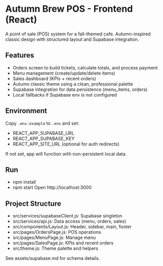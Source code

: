 # Autumn Brew POS - Frontend (React)

A point of sale (POS) system for a fall-themed cafe. Autumn-inspired classic design with structured layout and Supabase integration.

## Features
- Orders screen to build tickets, calculate totals, and process payment
- Menu management (create/update/delete items)
- Sales dashboard (KPIs + recent orders)
- Autumn classic theme using a clean, professional palette
- Supabase integration for data persistence (menu_items, orders)
- Local fallbacks if Supabase env is not configured

## Environment
Copy `.env.example` to `.env` and set:
- REACT_APP_SUPABASE_URL
- REACT_APP_SUPABASE_KEY
- REACT_APP_SITE_URL (optional for auth redirects)

If not set, app will function with non-persistent local data.

## Run
- npm install
- npm start
Open http://localhost:3000

## Project Structure
- src/services/supabaseClient.js: Supabase singleton
- src/services/api.js: Data access (menu, orders, sales)
- src/components/Layout.js: Header, sidebar, main, footer
- src/pages/OrdersPage.js: POS operations
- src/pages/MenuPage.js: Manage menu
- src/pages/SalesPage.js: KPIs and recent orders
- src/theme.js: Theme palette and helpers

See assets/supabase.md for schema details.
